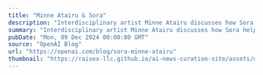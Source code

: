 ```yaml
---
title: "Minne Atairu & Sora"
description: "Interdisciplinary artist Minne Atairu discusses how Sora helps realize her vision."
summary: "Interdisciplinary artist Minne Atairu discusses how Sora helps realize her vision."
pubDate: "Mon, 09 Dec 2024 00:00:00 GMT"
source: "OpenAI Blog"
url: "https://openai.com/blog/sora-minne-atairu"
thumbnail: "https://raisex-llc.github.io/ai-news-curation-site/assets/openai_logo.png"
---
```


